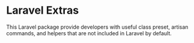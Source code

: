 # Laravel Extras

This Laravel package provide developers with useful class preset, artisan commands, and helpers that are not included in Laravel by default.